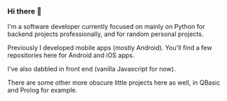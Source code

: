### Hi there 👋

I'm a software developer currently focused on mainly on Python for backend projects professionally, and for random personal projects.

Previously I developed mobile apps (mostly Android). You'll find a few repositories here for Android and iOS apps.

I've also dabbled in front end (vanilla Javascript for now).

There are some other more obscure little projects here as well, in QBasic and Prolog for example.

<!--
**caarmen/caarmen** is a ✨ _special_ ✨ repository because its `README.md` (this file) appears on your GitHub profile.

Here are some ideas to get you started:

- 🔭 I’m currently working on ...
- 🌱 I’m currently learning ...
- 👯 I’m looking to collaborate on ...
- 🤔 I’m looking for help with ...
- 💬 Ask me about ...
- 📫 How to reach me: ...
- 😄 Pronouns: ...
- ⚡ Fun fact: ...
-->
